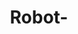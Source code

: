 # Robot-

<!DOCTYPE html >
   <html>
     <head> <title> Android Bot </title>
       <! --creating an android bot --> </head>
     <body>
       <style>
         body {
           text-align:  center;
         }
        div {
         background-color: #512a9b;
         }
         .head {
          height : 350px;
           width: 600px;
           border-radius: 50% 50% 0% 0%;
           position: absolute;
           top: 30px;
           right: 200px;
         }
         .right-eye {
          height: 40px;
           width: 60px;
           border-radius: 100% 100% 100% 100%;
           border-style: solid;
           position: absolute;
           background-color: white !important;
           right: 350px;
           top: 150px;
           animation-name: why;
           animation-duration: 2s;
           animation-iteration-count: infinite;
         }
         .mouth {
           height: 50px;
           width: 90px;
            border-radius: 0% 0% 100% 100%;
           position: absolute;
           left: 430px;
           top: 250px;
           background-color: white !important;
           animation-name: black;
           animation-duration: 5s;
         }
         .left-eye  {
           height: 40px;
           width: 60px;
           border-radius: 100% 100% 100% 100%;
           border-style: solid;
           position: absolute;
           background-color: white !important;
           left: 300px;
           top: 150px;
           animation-name: more;
           animation-duration: 2s;
           animation-iteration-count: infinite;
         }
         .right-hand {
          height: 400px;
           width: 150px;
           border-radius: 30% 30% 30% 30%;
           position: absolute;
           right: 25px;
           top: 420px;
           animation-name: move;
           animation-duration: 2s;
           animation-iteration-count: infinite;
           animation-timing-function: linear;
           
         }
         .left-hand {
           height: 400px;
           width: 150px;
           border-radius: 30% 30% 30% 30%;
           position: absolute;
           top: 420px;
           left: 10px;
           animation-name: color;
           animation-duration: 2s;
           animation-iteration-count: infinite;
           animation-timing-function: linear;
         }
         .body {
           height: 500px;
           width: 600px;
           border-radius: 0% 0% 10% 10%;
           position: absolute;
           right: 200px;
           top: 400px;
           animation-name: green;
           animation-duration: 5s;
         }
         .right-leg  {
          height: 300px;
           width: 150px;
           border-radius: 0% 0% 30% 30%;
             position: absolute;
           left: 260px;
           top: 800px;
           animation-name: bezier;
           animation-duration: 2s;
           animation-iteration-count: infinite;
           animation-timing-function: linear;
         }
         .left-leg {
           height: 300px;
           width: 150px;
           border-radius: 0% 0% 30% 30%;
           position: absolute;
           right: 290px;
           top: 800px;
           animation-name: cloth;
           animation-duration: 2s;
           animation-iteration-count: infinite;
           animation-timing-function: linear;
         }
         .right-horn {
           height: 100px;
           width: 20px;
             border-radius: 20% 20% 0% 0%;
           position: absolute;
           right: 290px;
           top:0px;
           animation-name: purple;
           animation-duration: 2s;
           animation-iteration-count: infinite;
           animation-timing-function: linear;
         }
         .left-horn {
           height: 100px;
           width:20px;
           border-radius: 20% 20% 0% 0%; 
           position: absolute;
           left: 250px;
           top: 0px;
           animation-name: brown;
           animation-duration: 2s;
           animation-iteration-count: infinite;
           animation-timing-function: linear;
         }
         @keyframes move {
           0% {
             
             top: 270px;
           }
           100% {
             
             bottom: 240px;
           }
         }
             @keyframes color {
               0% {
                 bottom: 240px;
               }
               100% {
                 top: 270px;
               }
         }
         @keyframes bezier {
           0% {
             top: 700px;
           }
           100% {
             bottom: 300px;
           }
         }
         @keyframes cloth {
           0% {
             bottom: 300px;
           }
           100% {
             top: 700px;
           }
         }
         @keyframes why {
           20% {
             transform: scale(0.5);
           }
         }
         @keyframes more {
             100% {
             transform: scale(0.5);
           }
         }
         @keyframes brown {
           0% {
             top: 50px;
           }
           100% {
             bottom: 50px;
           }
         }
         @keyframes purple {
           0% {
           bottom: 50px;
         }
           100% {
             top: 50px;
           }
         } 
       </style>
        
       <div class="head">    </div>
       
       <div class="right-eye"> </div>
       
       <div class="left-eye"> </div>
       
       <div class="body"> </div>
       
       <div class="right-hand"> </div>
       
       <div class="left-hand"> </div>
       
       <div class="right-leg"> </div>
       
       <div class="left-leg"> </div>
       
       <div class="right-horn"> </div>
       
       <div class="left-horn">  </div>
         
       <div class="mouth"> </div>
       
     </body>
</html>
